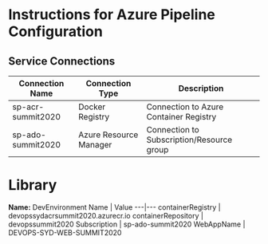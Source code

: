 # Instructions for Azure Pipeline Configuration

## Service Connections

Connection Name | Connection Type | Description
--- | --- | ---
sp-acr-summit2020 | Docker Registry | Connection to Azure Container Registry
sp-ado-summit2020 | Azure Resource Manager | Connection to Subscription/Resource group

# Library
**Name:** DevEnvironment
Name | Value
---|---
containerRegistry | devopssydacrsummit2020.azurecr.io
containerRepository | devopssummit2020
Subscription | sp-ado-summit2020
WebAppName | DEVOPS-SYD-WEB-SUMMIT2020